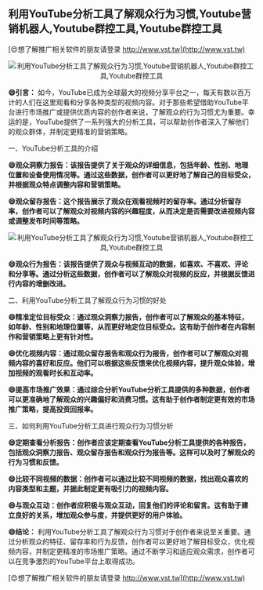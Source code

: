 ## **利用YouTube分析工具了解观众行为习惯,Youtube营销机器人,Youtube群控工具,Youtube群控工具**

[😍想了解推广相关软件的朋友请登录 http://www.vst.tw](http://www.vst.tw)

 <center><img src="https://vst.tw/MP4/tuiguang/png/5.png" alt="利用YouTube分析工具了解观众行为习惯,Youtube营销机器人,Youtube群控工具,Youtube群控工具"></center>

**😄引言：**
如今，YouTube已成为全球最大的视频分享平台之一，每天有数以百万计的人们在这里观看和分享各种类型的视频内容。对于那些希望借助YouTube平台进行市场推广或提供优质内容的创作者来说，了解观众的行为习惯尤为重要。幸运的是，YouTube提供了一系列强大的分析工具，可以帮助创作者深入了解他们的观众群体，并制定更精准的营销策略。

一、YouTube分析工具的介绍

**😄观众洞察力报告：该报告提供了关于观众的详细信息，包括年龄、性别、地理位置和设备使用情况等。通过这些数据，创作者可以更好地了解自己的目标受众，并根据观众特点调整内容和营销策略。**

**😄观众留存报告：这个报告展示了观众在观看视频时的留存率。通过分析留存率，创作者可以了解观众对视频内容的兴趣程度，从而决定是否需要改进视频内容或调整发布时间等策略。**

 <center><img src="https://vst.tw/MP4/tuiguang/png/1.png" alt="利用YouTube分析工具了解观众行为习惯,Youtube营销机器人,Youtube群控工具,Youtube群控工具"></center>

**😄观众行为报告：该报告提供了观众与视频互动的数据，如喜欢、不喜欢、评论和分享等。通过分析这些数据，创作者可以了解观众对视频的反应，并根据反馈进行内容的增删改进。**

二、利用YouTube分析工具了解观众行为习惯的好处

**😄精准定位目标受众：通过观众洞察力报告，创作者可以了解观众的基本特征，如年龄、性别和地理位置等，从而更好地定位目标受众。这有助于创作者在内容制作和营销策略上更有针对性。**

**😄优化视频内容：通过观众留存报告和观众行为报告，创作者可以了解观众对视频内容的喜好和反应。他们可以根据这些反馈来优化视频内容，提升观众体验，增加视频的观看时长和互动率。**

**😄提高市场推广效果：通过综合分析YouTube分析工具提供的多种数据，创作者可以更准确地了解观众的兴趣偏好和消费习惯。这有助于创作者制定更有效的市场推广策略，提高投资回报率。**

三、如何利用YouTube分析工具进行观众行为习惯分析

**😄定期查看分析报告：创作者应该定期查看YouTube分析工具提供的各种报告，包括观众洞察力报告、观众留存报告和观众行为报告等。这样可以及时了解观众的行为习惯和反馈。**

**😄比较不同视频的数据：创作者可以通过比较不同视频的数据，找出观众喜欢的内容类型和主题，并据此制定更有吸引力的视频内容。**

**😄与观众互动：创作者应积极与观众互动，回复他们的评论和留言。这有助于建立良好的关系，增加观众参与度，并提供更好的用户体验。**

**😄结论：**
利用YouTube分析工具了解观众行为习惯对于创作者来说至关重要。通过分析观众的特征、留存率和行为反馈，创作者可以更好地了解目标受众，优化视频内容，并制定更精准的市场推广策略。通过不断学习和适应观众需求，创作者可以在竞争激烈的YouTube平台上取得成功。

[😍想了解推广相关软件的朋友请登录 http://www.vst.tw](http://www.vst.tw)



